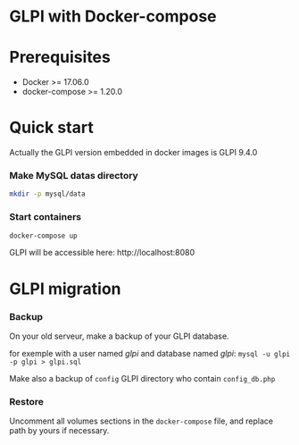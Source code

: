 # GLPI with Docker-compose

# Prerequisites

- Docker >= 17.06.0
- docker-compose >= 1.20.0

# Quick start

Actually the GLPI version embedded in docker images is GLPI 9.4.0

### Make MySQL datas directory

```bash
mkdir -p mysql/data
```

### Start containers

```bash
docker-compose up
```

GLPI will be accessible here: http://localhost:8080

# GLPI migration

### Backup

On your old serveur, make a backup of your GLPI database.

for exemple with a user named *glpi* and database named *glpi*: `mysql -u glpi -p glpi > glpi.sql`

Make also a backup of `config` GLPI directory who contain `config_db.php`

### Restore

Uncomment all volumes sections in the `docker-compose` file, and replace path by yours if necessary.
